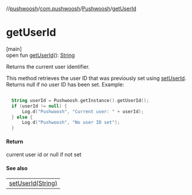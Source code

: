 //[pushwoosh](../../../index.md)/[com.pushwoosh](../index.md)/[Pushwoosh](index.md)/[getUserId](get-user-id.md)

# getUserId

[main]\
open fun [getUserId](get-user-id.md)(): [String](https://developer.android.com/reference/kotlin/java/lang/String.html)

Returns the current user identifier. 

 This method retrieves the user ID that was previously set using [setUserId](set-user-id.md). Returns null if no user ID has been set.  Example: 

```kotlin

  String userId = Pushwoosh.getInstance().getUserId();
  if (userId != null) {
      Log.d("Pushwoosh", "Current user: " + userId);
  } else {
      Log.d("Pushwoosh", "No user ID set");
  }

```

#### Return

current user id or null if not set

#### See also

| |
|---|
| [setUserId(String)](set-user-id.md) |
